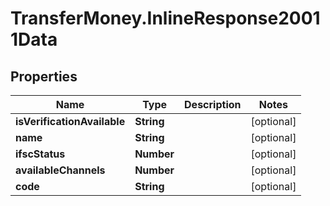 # TransferMoney.InlineResponse20011Data

## Properties
Name | Type | Description | Notes
------------ | ------------- | ------------- | -------------
**isVerificationAvailable** | **String** |  | [optional] 
**name** | **String** |  | [optional] 
**ifscStatus** | **Number** |  | [optional] 
**availableChannels** | **Number** |  | [optional] 
**code** | **String** |  | [optional] 


